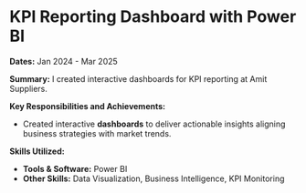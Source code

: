 # KPI Reporting Dashboard with Power BI

**Dates:** Jan 2024 - Mar 2025

**Summary:**
I created interactive dashboards for KPI reporting at Amit Suppliers.

**Key Responsibilities and Achievements:**
* Created interactive **dashboards** to deliver actionable insights aligning business strategies with market trends.

**Skills Utilized:**
* **Tools & Software:** Power BI
* **Other Skills:** Data Visualization, Business Intelligence, KPI Monitoring